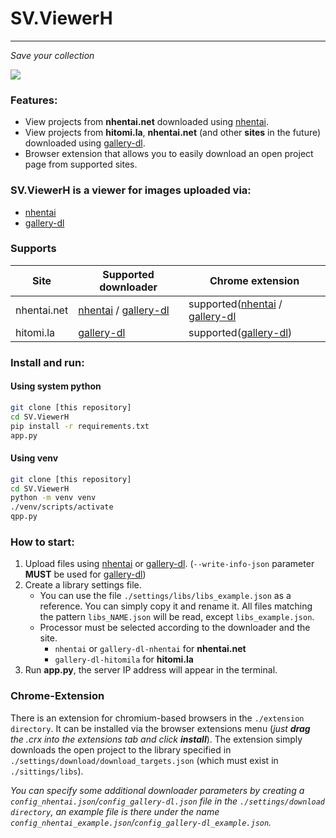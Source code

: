 # SV.ViewerH
___
*Save your collection*

![](https://files.catbox.moe/ac0yk1.png)

### Features:
- View projects from **nhentai.net** downloaded using [nhentai][1].
- View projects from **hitomi.la**, **nhentai.net** (and other **sites** in the future) downloaded using [gallery-dl][2].
- Browser extension that allows you to easily download an open project page from supported sites.

### SV.ViewerH is a viewer for images uploaded via:
- [nhentai][1]
- [gallery-dl][2]

### Supports
| Site        | Supported downloader           | Chrome extension                         |
|-------------|--------------------------------|------------------------------------------|
| nhentai.net | [nhentai][1] / [gallery-dl][2] | supported([nhentai][1] / [gallery-dl][2] |
| hitomi.la   | [gallery-dl][2]                | supported([gallery-dl][2])               |

### Install and run:
#### Using system python
```bash
git clone [this repository]
cd SV.ViewerH
pip install -r requirements.txt
app.py
```
#### Using venv
```bash
git clone [this repository]
cd SV.ViewerH
python -m venv venv
./venv/scripts/activate
qpp.py
```
### How to start:
1. Upload files using [nhentai][1] or [gallery-dl][2]. (```--write-info-json``` parameter **MUST** be used for [gallery-dl][2])
2. Create a library settings file.
   + You can use the file ```./settings/libs/libs_example.json``` as a reference. You can simply copy it and rename it. All files matching the pattern ```libs_NAME.json``` will be read, except ```libs_example.json```.
   + Processor must be selected according to the downloader and the site.
     + ```nhentai``` or ```gallery-dl-nhentai``` for **nhentai.net**
     + ```gallery-dl-hitomila``` for **hitomi.la** 
3. Run **app.py**, the server IP address will appear in the terminal.

### Chrome-Extension
There is an extension for chromium-based browsers in the ```./extension directory```.
It can be installed via the browser extensions menu (*just **drag** the .crx into the extensions tab and click **install***). The extension simply downloads the open project to the library specified in ```./settings/download/download_targets.json``` (which must exist in ```./sittings/libs```).

*You can specify some additional downloader parameters by creating a ```config_nhentai.json```/```config_gallery-dl.json``` file in the ```./settings/download directory```, an example file is there under the name ```config_nhentai_example.json```/```config_gallery-dl_example.json```.*

[1]: https://github.com/RicterZ/nhentai
[2]: https://github.com/mikf/gallery-dl
